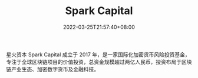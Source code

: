 ﻿---
weight: 
title: "Spark Capital"
description: "星火资本 Spark Capital 成立于 2017 年，是一家国际化加密货币风险投资基金，专注于全球区块链项目的价值投资，总资金规模超过两亿人民币，投资布局于区块链产业生态、加密数字货..."
date: 2022-03-25T21:57:40+08:00
lastmod: 2022-03-25T16:45:40+08:00
draft: false
authors: ["Metabd"]
featuredImage: "spark-capital.jpg"
link: ""
tags: ["投资机构","Spark Capital"]
categories: ["navigation"]
navigation: ["投资机构"]
lightgallery: true
toc: true
pinned: false
recommend: false
recommend1: false
---
星火资本 Spark Capital 成立于 2017 年，是一家国际化加密货币风险投资基金，专注于全球区块链项目的价值投资，总资金规模超过两亿人民币，投资布局于区块链产业生态、加密数字货币及金融科技。
